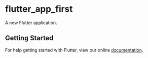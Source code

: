 # flutter_app_first

A new Flutter application.

## Getting Started

For help getting started with Flutter, view our online
[documentation](https://flutter.io/).

